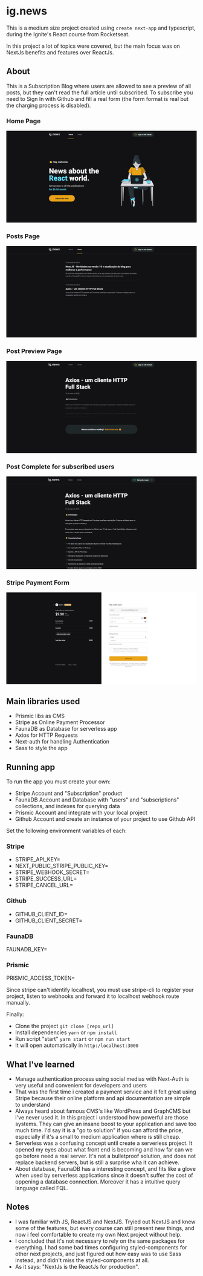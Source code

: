 # ig.news

This is a medium size project created using `create next-app` and typescript, during the Ignite's React course from Rocketseat.

In this project a lot of topics were covered, but the main focus was on NextJs benefits and features over ReactJs.

## About

This is a Subscription Blog where users are allowed to see a preview of all posts, but they can't read the full article until subscribed. To subscribe you need to Sign In with Github and fill a real form (the form format is real but the charging process is disabled).

### Home Page
![alt App Home](https://github.com/bernardobpl/ignews/blob/main/public/appPreview1.png?raw=true)

### Posts Page
![alt App Posts](https://github.com/bernardobpl/ignews/blob/main/public/appPreview2.png?raw=true)

### Post Preview Page
![alt App Post Preview](https://github.com/bernardobpl/ignews/blob/main/public/appPreview3.png?raw=true)

### Post Complete for subscribed users
![alt App Post Complete](https://github.com/bernardobpl/ignews/blob/main/public/appPreview4.png?raw=true)

### Stripe Payment Form
![alt App Payment Form](https://github.com/bernardobpl/ignews/blob/main/public/appPreview5.png?raw=true)

## Main libraries used
* Prismic libs as CMS
* Stripe as Online Payment Processor
* FaunaDB as Database for serverless app
* Axios for HTTP Requests
* Next-auth for handling Authentication
* Sass to style the app

## Running app

To run the app you must create your own: 
* Stripe Account and "Subscription" product
* FaunaDB Account and Database with "users" and "subscriptions" collections, and indexes for querying data
* Prismic Account and integrate with your local project
* Github Account and create an instance of your project to use Github API

Set the following environment variables of each: 
### Stripe
* STRIPE_API_KEY=
* NEXT_PUBLIC_STRIPE_PUBLIC_KEY=
* STRIPE_WEBHOOK_SECRET=
* STRIPE_SUCCESS_URL=
* STRIPE_CANCEL_URL=

### Github
* GITHUB_CLIENT_ID=
* GITHUB_CLIENT_SECRET=

### FaunaDB
FAUNADB_KEY=

### Prismic
PRISMIC_ACCESS_TOKEN=

Since stripe can't identify localhost, you must use stripe-cli to register your project, listen to webhooks and forward it to localhost webhook route manually.

Finally:
* Clone the project
  `git clone [repo_url]`
* Install dependencies
  `yarn`
  or
  `npm install`
* Run script "start"
  `yarn start`
  or
  `npm run start`
* It will open automatically in `http:/localhost:3000`

## What I've learned
* Manage authentication process using social medias with Next-Auth is very useful and convenient for developers and users
* That was the first time i created a payment service and it felt great using Stripe because their online platform and api documentation are simple to understand
* Always heard about famous CMS's  like WordPress and GraphCMS but i've never used it. In this project i understood how powerful are those systems. They can give an insane boost to your application and save too much time. I'd say it is a "go to solution" if you can afford the price, especially if it's a small to medium application where is still cheap.
* Serverless was a confusing concept until create a serverless project. It opened my eyes about what front end is becoming and how far can we go before need a real server. It's not a bulletproof solution, and does not replace backend servers, but is still a surprise wha it can achieve.
* About database, FaunaDB has a interesting concept, and fits like a glove when used by serverless applications since it doesn't suffer the cost of oppening a database connection. Moreover it has a intuitive query language called FQL.

## Notes
* I was familiar with JS, ReactJS and NextJS. Tryied out NextJS and knew some of the features, but every course can still present new things, and now i feel comfortable to create my own Next project without help.
* I concluded that it's not necessary to rely on the same packages for everything. I had some bad times configuring styled-components for other next projects, and just figured out how easy was to use Sass instead, and didn't miss the styled-components at all.
* As it says: "NextJs is the ReactJs for production".